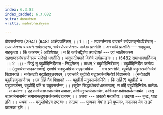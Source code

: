 ```yaml
---
index: 6.3.82
index_padded: 6.3.082
sutra: वोपसर्जनस्य
vritti: mahabhashyam

---
```

 वोपसर्जनस्य (2941) (6481 आक्षेपवार्तिकम् ।। 1 ।।) - उपसर्जनस्य वावचने सर्वप्रसङ्गोऽविशेषात् - उपसर्जनस्य वावचने सर्वप्रसङ्गः, सर्वस्योपसर्जनस्य सादेशः प्राप्नोति । अस्यापि प्राप्नोति --- सहयुध्वा, सहकृत्वा । किं कारणम् ? अविशेषात् । न हि कश्चिद्विशेष उपादीयते --- एवं जातीयकस्य सहशब्दस्योपसर्जनस्य सादेशो भवतीति । अनुपादीयमाने विशेषे सर्वप्रसङ्गः ।। (6482 समाधानवार्तिकम् ।। 2 ।।) - सिद्धं तु बहुव्रीहिनिर्देशात् - सिद्धमेतत् । कथम् ? बहुव्रीहिनिर्देशात् । बहुव्रीहिनिर्देशः कर्तव्यः ।। (सूत्रार्थसम्पादकभाष्यम्) एवमपि सहयुध्वप्रियः सहकृत्वप्रियः --- अत्र प्राप्नोति, बहुव्रीहौ यदुत्तरपदमित्येवं विज्ञास्यते । नन्वेतदपि बहुव्रीहावुत्तरपदम् । एवन्तर्हि बहुव्रीहौ यदुपसर्जनमित्येवं विज्ञास्यते । (नन्वेतदपि बहुव्रीहावुपसर्जनम् । एवं तर्हि नैवं विज्ञायते --- बहुव्रीहौ यदुपसर्जनमिति । किं तर्हि ?) बहुव्रीहौ च यदुपसर्जनम्, बहुव्रीहिं प्रति च यदुपसर्जनम् ।। (सूत्रेण सिद्धार्थत्वबोधकभाष्यम्) स तर्हि बहुव्रीहिनिर्देशः कर्तव्यः । न कर्तव्यः । इह कश्चित्प्रधानानामेव समासः, कश्चिदुपसर्जनानामेव, कश्चित्प्रधानोपसर्जनानामेव । तद्य उपसर्जनानामेव समासस्तदुपसर्जनस्येदं ग्रहणम् ।। अथवा --- अकारो मत्वर्थीयः । तद्यथा --- तुन्दः, घाट इति ।। अथवा --- मतुब्लोपोऽत्र द्रष्टव्यः । तद्यथा --- पुष्यका येषां त इमे पुष्यकाः, कालका येषां त इमे कालका इति ।। 